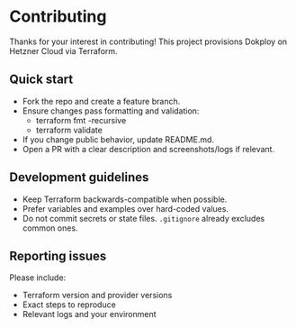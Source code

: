# Contributing

Thanks for your interest in contributing! This project provisions Dokploy on Hetzner Cloud via Terraform.

## Quick start

- Fork the repo and create a feature branch.
- Ensure changes pass formatting and validation:
  - terraform fmt -recursive
  - terraform validate
- If you change public behavior, update README.md.
- Open a PR with a clear description and screenshots/logs if relevant.

## Development guidelines

- Keep Terraform backwards-compatible when possible.
- Prefer variables and examples over hard-coded values.
- Do not commit secrets or state files. `.gitignore` already excludes common ones.

## Reporting issues

Please include:

- Terraform version and provider versions
- Exact steps to reproduce
- Relevant logs and your environment

